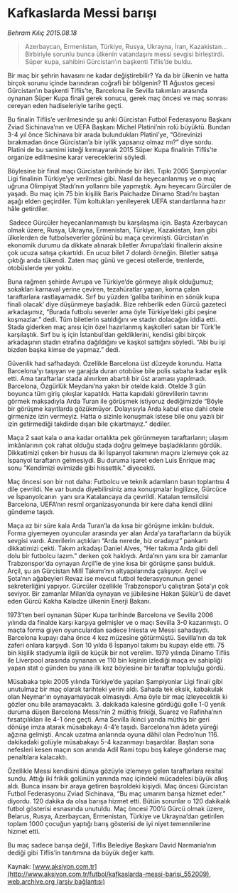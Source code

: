 # Kafkaslarda Messi barışı

*Behram Kılıç 2015.08.18*

<div class="pNewsDetailMainContent ctx_content" itemprop="articleBody">
 <blockquote>
  <p>
   Azerbaycan, Ermenistan, Türkiye, Rusya, Ukrayna, İran, Kazakistan... Birbiriyle sorunlu bunca ülkenin vatandaşını messi sevgisi birleştirdi. Süper kupa, sahibini Gürcistan’ın başkenti Tiflis’de buldu.
  </p>
 </blockquote>
 <p>
  Bir maç bir şehrin havasını ne kadar değiştirebilir? Ya da bir ülkenin ve hatta birçok sorunu içinde barındıran coğrafi bir bölgenin? 11 Ağustos gecesi Gürcistan’ın başkenti Tiflis’te, Barcelona ile Sevilla takımları arasında oynanan Süper Kupa finali gerek sonucu, gerek maç öncesi ve maç sonrası cereyan eden hadiseleriyle tarihe geçti.
 </p>
 <p>
  Bu finalin Tiflis’e verilmesinde şu anki Gürcistan Futbol Federasyonu Başkanı Zviad Sichinava’nın ve UEFA Başkanı Michel Platini’nin rolü büyüktü. Bundan 3-4 yıl önce Sichinava bir arada bulundukları Platini’ye, “Görevinizi bırakmadan önce Gürcistan’a bir iyilik yapsanız olmaz mı?” diye sordu. Platini de bu samimi isteği kırmayarak 2015 Süper Kupa finalinin Tiflis’te organize edilmesine karar vereceklerini söyledi.
 </p>
 <p>
  Böylesine bir final maçı Gürcistan tarihinde bir ilkti. Tıpkı 2005 Şampiyonlar Ligi finalinin Türkiye’ye verilmesi gibi. Nasıl da heyecanlanmış ve o maç uğruna Olimpiyat Stadı’nın yollarını bile yapmıştık. Aynı heyecanı Gürcüler de yaşadı. Bu maç için 75 bin kişilik Baris Paichadze Dinamo Stadı’nı baştan aşağı elden geçirdiler. Tüm koltukları yenileyerek UEFA standartlarına hazır hâle getirdiler.
 </p>
 <p>
  <img alt="" src="http://web.archive.org/web/20151216174626im_/http://medya.aksiyon.com.tr//aksiyon/2015/08/18/570841.jpg "/>
  Sadece Gürcüler heyecanlanmamıştı bu karşılaşma için. Başta Azerbaycan olmak üzere, Rusya, Ukrayna, Ermenistan, Türkiye, Kazakistan, İran gibi ülkelerden de futbolseverler gözünü bu maça çevirmişti. Gürcistan’ın ekonomik durumu da dikkate alınarak biletler Avrupa’daki finallerin aksine çok ucuza satışa çıkartıldı. En ucuz bilet 7 dolardı örneğin. Biletler satışa çıktığı anda tükendi. Zaten maç günü ve gecesi otellerde, trenlerde, otobüslerde yer yoktu.
 </p>
 <p>
  Buna rağmen şehirde Avrupa ve Türkiye’de görmeye alışık olduğumuz; sokakları karnaval yerine çeviren, tezahüratlar yapan, korna çalan taraftarlara rastlayamadık. Sırf bu yüzden ‘galiba tarihinin en sönük kupa finali olacak’ diye düşünmeye başladık. Bize rehberlik eden Gürcü gazeteci arkadaşımız, “Burada futbolu severler ama öyle Türkiye’deki gibi peşine koşmazlar.” dedi. Tüm biletlerin satıldığını ve stadın dolacağını iddia etti. Stada giderken maç anısı için özel hazırlanmış kaşkolleri satan bir Türk’le karşılaştık. Sırf bu iş için İstanbul’dan geldiklerini, kendisi gibi birçok arkadaşının stadın etrafına dağıldığını ve kaşkol sattığını söyledi. “Abi bu işi bizden başka kimse de yapmaz.” dedi.
 </p>
 <p>
  Güvenlik had safhadaydı. Özellikle Barcelona üst düzeyde korundu. Hatta Barcelona’yı taşıyan ve garajda duran otobüse bile polis sabaha kadar eşlik etti. Ama taraftarlar stada alınırken abartılı bir üst araması yapılmadı. Barcelona, Özgürlük Meydanı’na yakın bir otelde kaldı. Otelde 3 gün boyunca tüm giriş çıkışlar kapatıldı. Hatta kapıdaki görevlilerin tavrını görmek maksadıyla Arda Turan ile görüşmek istiyoruz dediğimizde “Böyle bir görüşme kayıtlarda gözükmüyor. Dolayısıyla Arda kabul etse dahi otele girmenize izin vermeyiz. Hatta o sizinle konuşmak istese bile onu yazılı bir izin getirmediği takdirde dışarı bile çıkartmayız.” dediler.
 </p>
 <p>
  Maça 2 saat kala o ana kadar ortalıkta pek görünmeyen taraftarların; ulaşım imkânlarının çok rahat olduğu stada doğru gelmeye başladıklarını gördük. Dikkatimizi çeken bir husus da iki İspanyol takımının maçını izlemeye çok az İspanyol taraftarın gelmesiydi. Bu duruma işaret eden Luis Enrique maç sonu “Kendimizi evimizde gibi hissettik.” diyecekti.
 </p>
 <p>
  Maç öncesi son bir not daha: Futbolcu ve teknik adamların basın toplantısı 4 dile çevrildi. Ne var bunda diyebilirsiniz ama konuşmalar İngilizce, Gürcüce ve İspanyolcanın  yanı sıra Katalancaya da çevrildi. Katalan temsilcisi Barcelona, UEFA’nın resmî organizasyonunda bir kere daha kendi dilini gündeme taşıdı.
 </p>
 <p>
  Maça az bir süre kala Arda Turan’la da kısa bir görüşme imkânı bulduk. Forma giyemeyen oyuncular arasında yer alan Arda’ya taraftarların da büyük sevgisi vardı. Azerilerin açtıkları “Arda nerede, biz oradayız” pankartı dikkatimizi çekti. Takım arkadaşı Daniel Alves, “Her takıma Arda gibi deli dolu bir futbolcu lazım.” derken çok haklıydı. Arda’nın yanı sıra bir zamanlar Trabzonspor’da oynayan Arçil’le de yine kısa bir görüşme şansı bulduk. Arçil, şu an Gürcistan Millî Takımı’nın altyapılarında çalışıyor. Arçil ve Şota’nın ağabeyleri Revaz ise mevcut futbol federasyonunun genel sekreterliğini yapıyor. Gürcüler özellikle Trabzonspor’u çalıştıran Şota’yı çok seviyor. Bir zamanlar Milan’da oynayan ve jübilesine Hakan Şükür’ü de davet eden Gürcü Kakha Kaladze ülkenin Enerji Bakanı.
 </p>
 <p>
  1973’ten beri oynanan Süper Kupa tarihinde Barcelona ve Sevilla 2006 yılında da finalde karşı karşıya gelmişler ve o maçı Sevilla 3-0 kazanmıştı. O maçta forma giyen oyunculardan sadece İniesta ve Messi sahadaydı. Barcelona kupayı daha önce 4 kez müzesine götürmüştü. Sevilla’nın da tek zaferi onlara karşıydı. Son 10 yılda 6 İspanyol takımı bu kupayı elde etti. 75 bin kişilik stadyumla ilgili de küçük bir not verelim. 1979 yılında Dinamo Tiflis ile Liverpool arasında oynanan ve 110 bin kişinin izlediği maça ev sahipliği yapan stat o günden bu yana ilk kez böylesine bir taraftar topluluğu gördü.
 </p>
 <p>
  Müsabaka tıpkı 2005 yılında Türkiye’de yapılan Şampiyonlar Ligi finali gibi unutulmaz bir maç olarak tarihteki yerini aldı. Sahada tek eksik, kabakulak olan Neymar’ın oynayamayacak olmasıydı. Ama öyle bir maç izleyecektik ki gözler onu bile aramayacaktı. 3. dakikada kalesine gördüğü golle 1-0 yenik duruma düşen Barcelona Messi’nin 2 müthiş frikiği, Suarez ve Rafinha’nın fırsatçılıkları ile 4-1 öne geçti. Ama Sevilla ikinci yarıda müthiş bir geri dönüşe imza atarak müsabakayı 4-4’e taşıdı. Barcelona’nın âdeta yüreği ağzına gelmişti. Ancak uzatma anlarında oyuna dâhil olan Pedro’nun 116. dakikadaki golüyle müsabakayı 5-4 kazanmayı başardılar. Baştan sona nefesleri kesen maçın son anında Adil Rami topu boş kaleye gönderse maç penaltılara kalacaktı.
 </p>
 <p>
  Özellikle Messi kendisini dünya gözüyle izlemeye gelen taraftarlara resital sundu. Attığı iki frikik golünün yanında maç içindeki mücadelesi büyük alkış aldı. Bunca insanı bir araya getiren başroldeki kişiydi. Maç öncesi Gürcistan Futbol Federasyonu Zviad Sichinava, “Bu maç umarım barışa hizmet eder.” diyordu. 120 dakika da olsa barışa hizmet etti. Bütün sorunlar o 120 dakikalık futbol gösterisi esnasında unutuldu. Maç öncesi 700’ü Gürcü olmak üzere, Belarus, Rusya, Azerbaycan, Ermenistan, Türkiye ve Ukrayna’dan getirilen toplam 1000 çocuğun yaptığı barış gösterisi de iyi niyet temennilerine hizmet etti.
 </p>
 <p>
  Bu maç sadece barışa değil, Tiflis Belediye Başkanı David Narmania’nın dediği gibi Tiflis’in tanıtımına da büyük değer kattı.
 </p>
</div>


Kaynak: [www.aksiyon.com.tr](http://www.aksiyon.com.tr/futbol/kafkaslarda-messi-barisi_552009), [web.archive.org (arşiv bağlantısı)](http://web.archive.org/web/20151216174626/http://www.aksiyon.com.tr/futbol/kafkaslarda-messi-barisi_552009)
